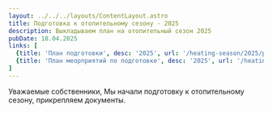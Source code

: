 ```yaml
---
layout: ../../../layouts/ContentLayout.astro
title: Подготовка к отопительному сезону - 2025
description: Выкладываем план на отопительный сезон 2025
pubDate: 18.04.2025
links: [
  {title: 'План подготовки', desc: '2025', url: '/heating-season/2025/plan'},
  {title: 'План меорприятий по подготовке', desc: '2025', url: '/heating-season/2025/plan-events'},
]
---
```


Уважаемые собственники,
Мы начали подготовку к отопительному сезону, прикрепляем документы.
